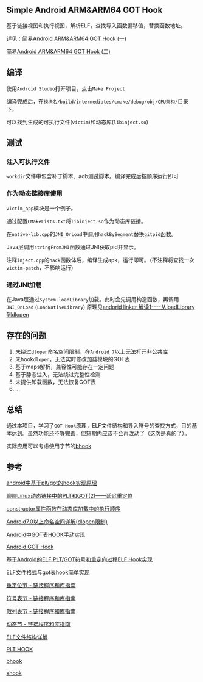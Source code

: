 ## Simple Android ARM&ARM64 GOT Hook
基于链接视图和执行视图，解析ELF，查找导入函数偏移值，替换函数地址。

详见：[简易Android ARM&ARM64 GOT Hook (一)](https://blog.xhyeax.com/2021/08/23/android-arm-got-hook/)

[简易Android ARM&ARM64 GOT Hook (二)](https://blog.xhyeax.com/2021/08/30/android-arm-plt-hook/)

## 编译
使用`Android Studio`打开项目，点击`Make Project`

编译完成后，在`模块名/build/intermediates/cmake/debug/obj/CPU架构/`目录下，

可以找到生成的可执行文件(`victim`)和动态库(`libinject.so`)

## 测试
### 注入可执行文件
`workdir`文件中包含补丁脚本、adb测试脚本。编译完成后按顺序运行即可

### 作为动态链接库使用
`victim_app`模块是一个例子。

通过配置`CMakeLists.txt`将`libinject.so`作为动态库链接。

在`native-lib.cpp`的`JNI_OnLoad`中调用`hackBySegment`替换`gitpid`函数。

Java层调用`stringFromJNI`函数通过JNI获取pid并显示。

注释`inject.cpp`的`hack`函数体后，编译生成apk，运行即可。（不注释将查找一次`victim-patch`，不影响运行）

### 通过JNI加载
在Java层通过`System.loadLibrary`加载。此时会先调用构造函数，再调用`JNI_OnLoad` (`LoadNativeLibrary`)
原理见[andorid linker 解读1----从loadLibrary到dlopen](https://bbs.pediy.com/thread-264852.htm)

## 存在的问题
1. 未绕过`dlopen`命名空间限制，在`Android 7`以上无法打开非公共库
2. 未hook`dlopen`，无法实时修改加载模块的GOT表
3. 基于maps解析，兼容性可能存在一定问题
4. 基于静态注入，无法绕过完整性检测
5. 未提供卸载函数，无法恢复GOT表
6. ...

## 总结
通过本项目，学习了`GOT Hook`原理，ELF文件结构和导入符号的查找方式，目的基本达到。虽然功能还不够完善，但短期内应该不会再改动了（这次是真的了）。

实际应用可以考虑使用字节的[bhook](https://github.com/bytedance/bhook)

## 参考
[android中基于plt/got的hook实现原理](https://blog.csdn.net/byhook/article/details/103500524)

[聊聊Linux动态链接中的PLT和GOT(2)——延迟重定位]([https://linyt.blog.csdn.net/article/details/51636753])

[constructor属性函数在动态库加载中的执行顺序](https://zhuanlan.zhihu.com/p/108274829)

[Android7.0以上命名空间详解(dlopen限制)](https://www.52pojie.cn/thread-948942-1-1.html)

[Android中GOT表HOOK手动实现](https://blog.csdn.net/u011247544/article/details/78564564)

[Android GOT Hook](https://www.cnblogs.com/mmmmar/p/8228391.html)

[基于Android的ELF PLT/GOT符号和重定向过程ELF Hook实现](https://blog.csdn.net/L173864930/article/details/40507359)

[ELF文件格式与got表hook简单实现](https://bbs.pediy.com/thread-267842.htm)

[重定位节 - 链接程序和库指南](https://docs.oracle.com/cd/E26926_01/html/E25910/chapter6-54839.html)

[符号表节 - 链接程序和库指南](https://docs.oracle.com/cd/E26926_01/html/E25910/chapter6-79797.html)

[散列表节 - 链接程序和库指南](https://docs.oracle.com/cd/E26926_01/html/E25910/chapter6-48031.html)

[动态节 - 链接程序和库指南](https://docs.oracle.com/cd/E26926_01/html/E25910/chapter6-42444.html)

[ELF文件结构详解](https://bbs.pediy.com/thread-255670.htm)

[PLT HOOK](https://zhuanlan.zhihu.com/p/269441842)

[bhook](https://github.com/bytedance/bhook)

[xhook](https://github.com/iqiyi/xhook)

